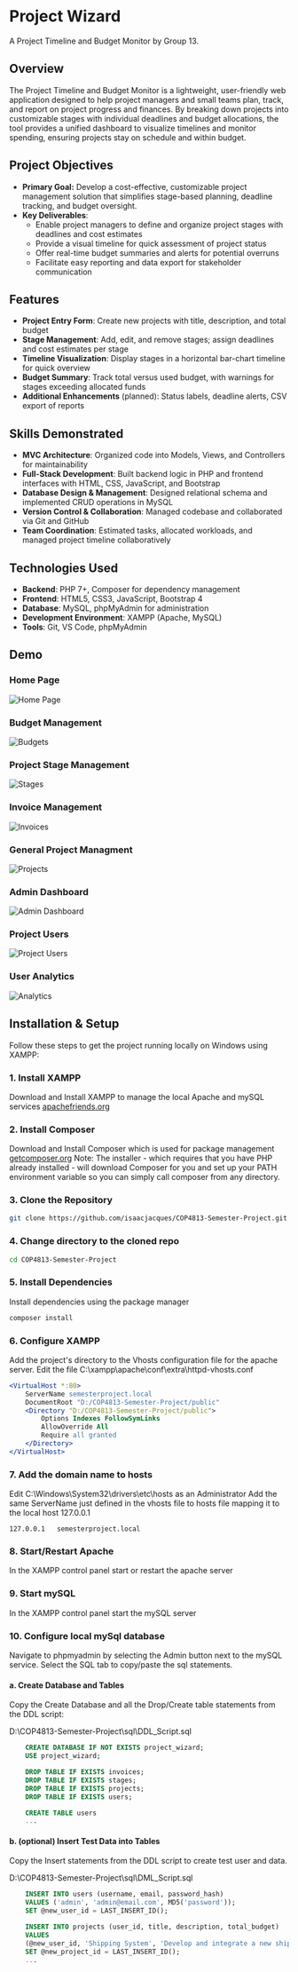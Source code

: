 # Project Wizard
A Project Timeline and Budget Monitor by Group 13.

## Overview

The Project Timeline and Budget Monitor is a lightweight, user-friendly web application designed to help project managers and small teams plan, track, and report on project progress and finances. By breaking down projects into customizable stages with individual deadlines and budget allocations, the tool provides a unified dashboard to visualize timelines and monitor spending, ensuring projects stay on schedule and within budget.

## Project Objectives

- **Primary Goal:** Develop a cost-effective, customizable project management solution that simplifies stage-based planning, deadline tracking, and budget oversight.
- **Key Deliverables**:
  - Enable project managers to define and organize project stages with deadlines and cost estimates
  - Provide a visual timeline for quick assessment of project status
  - Offer real-time budget summaries and alerts for potential overruns
  - Facilitate easy reporting and data export for stakeholder communication

## Features

- **Project Entry Form**: Create new projects with title, description, and total budget
- **Stage Management**: Add, edit, and remove stages; assign deadlines and cost estimates per stage
- **Timeline Visualization**: Display stages in a horizontal bar-chart timeline for quick overview
- **Budget Summary**: Track total versus used budget, with warnings for stages exceeding allocated funds
- **Additional Enhancements** (planned): Status labels, deadline alerts, CSV export of reports

## Skills Demonstrated

- **MVC Architecture**: Organized code into Models, Views, and Controllers for maintainability
- **Full-Stack Development**: Built backend logic in PHP and frontend interfaces with HTML, CSS, JavaScript, and Bootstrap
- **Database Design & Management**: Designed relational schema and implemented CRUD operations in MySQL
- **Version Control & Collaboration**: Managed codebase and collaborated via Git and GitHub
- **Team Coordination**: Estimated tasks, allocated workloads, and managed project timeline collaboratively

## Technologies Used

- **Backend**: PHP 7+, Composer for dependency management
- **Frontend**: HTML5, CSS3, JavaScript, Bootstrap 4
- **Database**: MySQL, phpMyAdmin for administration
- **Development Environment**: XAMPP (Apache, MySQL)
- **Tools**: Git, VS Code, phpMyAdmin

## Demo

### Home Page

![Home Page](public/assets/images/Home.JPG)

### Budget Management

![Budgets](public/assets/images/Budgets.JPG)

### Project Stage Management

![Stages](public/assets/images/Stages.JPG)

### Invoice Management

![Invoices](public/assets/images/Invoices.JPG)

### General Project Managment

![Projects](public/assets/images/Projects.JPG)

### Admin Dashboard

![Admin Dashboard](public/assets/images/Admin_Dashboard.JPG)

### Project Users

![Project Users](public/assets/images/Project_Users.JPG)

### User Analytics 

![Analytics](public/assets/images/Analytics.JPG)

## Installation & Setup

Follow these steps to get the project running locally on Windows using XAMPP:

### 1. Install XAMPP
Download and Install XAMPP to manage the local Apache and mySQL services [apachefriends.org](https://www.apachefriends.org/)

### 2. Install Composer
Download and Install Composer which is used for package management [getcomposer.org](https://getcomposer.org/)
Note: The installer - which requires that you have PHP already installed - will download Composer for you and set up your PATH environment variable so you can simply call composer from any directory.

### 3. Clone the Repository
```bash
git clone https://github.com/isaacjacques/COP4813-Semester-Project.git
```

### 4. Change directory to the cloned repo
```bash
cd COP4813-Semester-Project
```

### 5. Install Dependencies
Install dependencies using the package manager
```bash
composer install
```

### 6. Configure XAMPP
Add the project's directory to the Vhosts configuration file for the apache server.
Edit the file C:\xampp\apache\conf\extra\httpd-vhosts.conf

```apache
<VirtualHost *:80>
    ServerName semesterproject.local
    DocumentRoot "D:/COP4813-Semester-Project/public"
    <Directory "D:/COP4813-Semester-Project/public">
        Options Indexes FollowSymLinks
        AllowOverride All
        Require all granted
    </Directory>
</VirtualHost>
```

### 7. Add the domain name to hosts
Edit C:\Windows\System32\drivers\etc\hosts as an Administrator
Add the same ServerName just defined in the vhosts file to hosts file mapping it to the local host 127.0.0.1
```none 
127.0.0.1   semesterproject.local
```

### 8. Start/Restart Apache
In the XAMPP control panel start or restart the apache server


### 9. Start mySQL
In the XAMPP control panel start the mySQL server

### 10. Configure local mySql database
Navigate to phpmyadmin by selecting the Admin button next to the mySQL service.
Select the SQL tab to copy/paste the sql statements.

#### a. Create Database and Tables
Copy the Create Database and all the Drop/Create table statements from the DDL script:

D:\COP4813-Semester-Project\sql\DDL_Script.sql
```sql
    CREATE DATABASE IF NOT EXISTS project_wizard;
    USE project_wizard;

    DROP TABLE IF EXISTS invoices;
    DROP TABLE IF EXISTS stages;
    DROP TABLE IF EXISTS projects;
    DROP TABLE IF EXISTS users;

    CREATE TABLE users
    ...
```

#### b. (optional) Insert Test Data into Tables
Copy the Insert statements from the DDL script to create test user and data.

D:\COP4813-Semester-Project\sql\DML_Script.sql
```sql
    INSERT INTO users (username, email, password_hash)
    VALUES ('admin', 'admin@email.com', MD5('password'));
    SET @new_user_id = LAST_INSERT_ID();

    INSERT INTO projects (user_id, title, description, total_budget)
    VALUES
    (@new_user_id, 'Shipping System', 'Develop and integrate a new shipping and manifesting system', 250000.00);
    SET @new_project_id = LAST_INSERT_ID();
    ...
```
